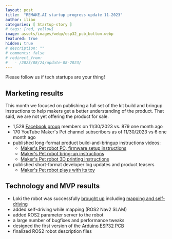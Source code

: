 ```yaml
---
layout: post
title:  "REMAKE.AI startup progress update 11-2023"
author: iliao
categories: [ Startup-story ]
# tags: [red, yellow]
image: assets/images/webp/esp32_pcb_bottom.webp
featured: true
hidden: true
# description: ""
# comments: false
# redirect_from:
#   - /2023/08/24/update-08-2023/
---
```

Please follow us if tech startups are your thing!

## Marketing results
This month we focused on publishing a full set of the kit build and bringup instructions to help makers get a better understanding of the product. That said, we are not yet offering the product for sale.

- 1,529 [Facebook group](https://www.facebook.com/groups/243730868651472/) members on 11/30/2023 vs. 879 one month ago
- 170 YouTube Maker's Pet channel subscribers as of 11/30/2023 vs 6 one month ago
- published long-format product build-and-bringup instructions videos:
  - [Maker's Pet robot PC, firmware setup instructions](https://youtu.be/XOc5kCE3MC0)
  - [Maker's Pet robot bring-up instructions](https://youtu.be/L_XbkA4pwRc)
  - [Maker's Pet robot 3D printing instructions](https://youtu.be/4k6W1QyJMMw)
- published short-format developer log updates and product teasers
  - [Maker's Pet robot plays with its toy](https://youtube.com/shorts/PM3Hw42I5GI)

## Technology and MVP results
- Loki the robot was successfully [brought up](https://youtu.be/L_XbkA4pwRc) including [mapping and self-driving](https://youtu.be/L_XbkA4pwRc)
- added self-driving while mapping (ROS2 Nav2 SLAM)
- added ROS2 parameter server to the robot
- a large number of bugfixes and performance tweaks
- designed the first version of the [Arduino ESP32 PCB](https://github.com/makerspet/pcb/tree/main/esp32_breakout)
- finalized ROS2 robot description files